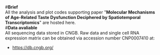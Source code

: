#**Brief**<br>
All the analysis and plot codes supporting paper "**Molecular Mechanisms of Age-Related Taste Dysfunction Deciphered by Spatiotemporal Transcriptomics**" are hosted here.<br>
#**Data avaliable**<br>
All sequencing data stored in CNGB. Raw data and single cell RNA expression matrix can be obtained via accession number CNP0007410 at:<br>
- https://db.cngb.org/
